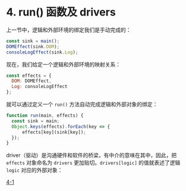 # 4. run() 函数及 drivers

上一节中，逻辑和外部环境的绑定我们是手动完成的：

```js
const sink = main();
DOMEffect(sink.DOM);
consoleLogEffect(sink.Log);
```

现在，我们给定一个逻辑和外部环境的映射关系：

```js
const effects = {
  DOM: DOMEffect,
  Log: consoleLogEffect
};
```

就可以通过定义一个 `run()` 方法自动完成逻辑和外部对象的绑定：

```js
function run(main, effects) {
  const sink = main;
  Object.keys(effects).forEach(key => {
      effects[key](sink[key]);
  });
}
```

driver（驱动）是沟通硬件和软件的桥梁，有中介的意味在其中，因此，把 `effects` 对象命名为 `drivers` 更加贴切。`drivers[logic]` 的值就表述了逻辑 `logic` 对应的外部对象：

[4-1](http://jsbin.com/nuhisuy/26/edit?js,console,output)
